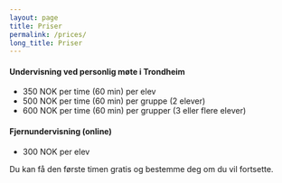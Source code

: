```yaml
---
layout: page
title: Priser
permalink: /prices/
long_title: Priser
---
```

#### Undervisning ved personlig møte i Trondheim

* 350 NOK per time (60 min) per elev
* 500 NOK per time (60 min) per gruppe (2 elever)
* 600 NOK per time (60 min) per grupper (3 eller flere elever)

#### Fjernundervisning (online)

* 300 NOK per elev

Du kan få den første timen gratis og bestemme deg om du vil fortsette.
